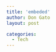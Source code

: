 ```yaml
---
title: 'embeded'
author: Don Gato
layout: post

categories:
  - Tech
---
```



<div class="tagembed-widget" style="width:100%;height:100%" data-widget-id="2137834" data-tags="false"  view-url="https://widget.tagembed.com/2137834"></div><script src="https://widget.tagembed.com/embed.min.js" type="text/javascript"></script>
